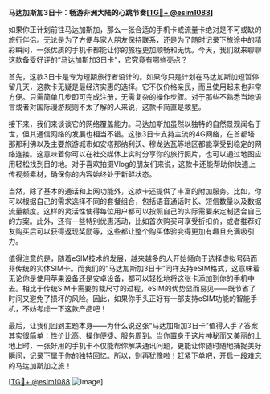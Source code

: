 **马达加斯加3日卡：畅游非洲大陆的心跳节奏[[TG💪+ @esim1088](https://t.me/s/esim1088)]**

如果你正计划前往马达加斯加，那么一张合适的手机卡或流量卡绝对是不可或缺的旅行伴侣。无论是为了方便与家人朋友保持联系，还是为了随时记录下旅途中的精彩瞬间，一张优质的手机卡都能让你的旅程更加顺畅和无忧。今天，我们就来聊聊这款备受好评的“马达加斯加3日卡”，它究竟有哪些亮点？

首先，这款3日卡是专为短期旅行者设计的。如果你只是计划在马达加斯加短暂停留几天，这款卡无疑是最经济实惠的选择。它不仅价格亲民，而且使用起来也非常方便。只需简单几步即可完成注册，无需复杂的操作步骤。对于那些不熟悉当地语言或者对国际漫游规则不太了解的人来说，这款卡简直是救星。

接下来，我们来谈谈它的网络覆盖能力。马达加斯加虽然以独特的自然景观闻名于世，但其通信网络的发展也相当不错。这张3日卡支持主流的4G网络，在首都塔那那利佛以及主要旅游城市如安塔那纳利沃、穆龙达瓦等地区都能享受到稳定的网络连接。这意味着你可以在社交媒体上实时分享你的旅行照片，也可以通过地图应用轻松找到目的地。对于喜欢拍摄Vlog的朋友们来说，这款卡还能帮助你快速上传视频素材，确保你的内容始终处于新鲜状态。

当然，除了基本的通话和上网功能外，这款卡还提供了丰富的附加服务。比如，你可以根据自己的需求选择不同的套餐组合，包括语音通话时长、短信数量以及数据流量额度。这样的灵活性使得每位用户都可以按照自己的实际需要来定制适合自己的方案。此外，还有一些特别优惠活动，比如首次购买可享受折扣价，或者推荐好友购买后可以获得返现奖励等，这些都让整个购买体验变得更加有趣且充满吸引力。

值得注意的是，随着eSIM技术的发展，越来越多的人开始倾向于选择虚拟号码而非传统的实体SIM卡。而我们的“马达加斯加3日卡”同样支持eSIM格式，这意味着无论你是使用苹果设备还是安卓设备，都可以轻松地将这张卡添加到你的手机中去。相比于传统SIM卡需要剪裁尺寸的过程，eSIM的优势显而易见——既节省了时间又避免了损坏的风险。因此，如果你手头正好有一部支持eSIM功能的智能手机，不妨考虑一下这款产品吧！

最后，让我们回到主题本身——为什么说这张“马达加斯加3日卡”值得入手？答案其实很简单：性价比高、操作便捷、服务周到。当你置身于这片神秘而又美丽的土地上时，一张好用的手机卡不仅能帮你解决通讯问题，更能让你随时随地捕捉美好瞬间，记录下属于你的独特回忆。所以，别再犹豫啦！赶紧下单吧，开启一段难忘的马达加斯加之旅！

[[TG💪+ @esim1088](https://t.me/s/esim1088) ![Image](https://i.postimg.cc/4NQfJmqS/Snipaste-2025-05-13-00-14-12.png)]